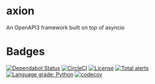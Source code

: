 # axion
An OpenAPI3 framework built on top of asyncio

# Badges

[![Dependabot Status](https://api.dependabot.com/badges/status?host=github&repo=kornicameister/axion)](https://dependabot.com)
[![CircleCI](https://circleci.com/gh/kornicameister/axion/tree/master.svg?style=svg)](https://circleci.com/gh/kornicameister/axion/tree/master)
[![License](https://img.shields.io/github/license/kornicameister/axion.svg)](https://github.com/kornicameister/korni-stats-collector/blob/master/LICENSE)
[![Total alerts](https://img.shields.io/lgtm/alerts/g/kornicameister/axion.svg?logo=lgtm&logoWidth=18)](https://lgtm.com/projects/g/kornicameister/axion/alerts/)
[![Language grade: Python](https://img.shields.io/lgtm/grade/python/g/kornicameister/axion.svg?logo=lgtm&logoWidth=18)](https://lgtm.com/projects/g/kornicameister/axion/context:python)
[![codecov](https://codecov.io/gh/kornicameister/axion/branch/master/graph/badge.svg)](https://codecov.io/gh/kornicameister/axion)

